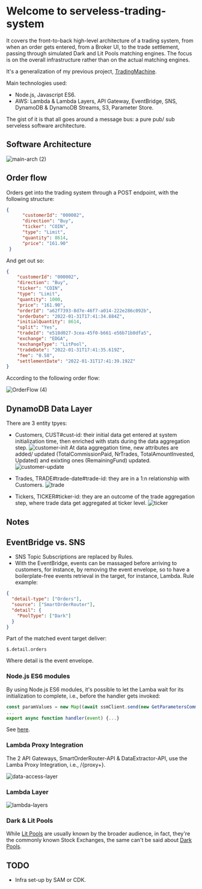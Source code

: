 # Welcome to serveless-trading-system

It covers the front-to-back high-level architecture of a trading system, from when an order gets entered, from a Broker UI, to the trade settlement, passing through simulated Dark and Lit Pools matching engines. The focus is on the overall infrastructure rather than on the actual matching engines. 

It's a generalization of my previous project, [TradingMachine](https://github.com/NicolaNardino/TradingMachine).


Main technologies used:
- Node.js, Javascript ES6.
- AWS: Lambda & Lambda Layers, API Gateway, EventBridge, SNS, DynamoDB & DynamoDB Streams, S3, Parameter Store.

The gist of it is that all goes around a message bus: a pure pub/ sub serveless software architecture. 

## Software Architecture

![main-arch (2)](https://user-images.githubusercontent.com/8766989/153771399-a4d42bdb-233f-4f9a-9353-3980380dec0d.jpg)


## Order flow

Orders get into the trading system through a POST endpoint, with the following structure:

```json
{
      "customerId": "000002",
      "direction": "Buy",
      "ticker": "COIN",
      "type": "Limit",
      "quantity": 8614,
      "price": "161.90"
 }
```

And get out so:

```json
{
    "customerId": "000002",
    "direction": "Buy",
    "ticker": "COIN",
    "type": "Limit",
    "quantity": 1000,
    "price": "161.90",
    "orderId": "a62f7393-8d7e-46f7-a014-222e286c092b",
    "orderDate": "2022-01-31T17:41:34.884Z",
    "initialQuantity": 8614,
    "split": "Yes",
    "tradeId": "e518d027-3cea-45f0-b661-e56b71b0dfa5",
    "exchange": "EDGA",
    "exchangeType": "LitPool",
    "tradeDate": "2022-01-31T17:41:35.619Z",
    "fee": "0.58",
    "settlementDate": "2022-01-31T17:41:39.192Z"
}
```

According to the following order flow:

![OrderFlow (4)](https://user-images.githubusercontent.com/8766989/153770432-69f151e2-face-45de-8d72-0b5cc5551314.jpg)

## DynamoDB Data Layer

There are 3 entity tpyes:
- Customers, CUST#cust-id: their initial data get entered at system initialization time, then enriched with stats during the data aggregation step.
      ![customer-init](https://user-images.githubusercontent.com/8766989/152694585-c5ab7037-0954-4a8a-af28-4fdd046368d5.png)
      At data aggregation time, new attributes are added/ updated (TotalCommissionPaid, NrTrades, TotalAmountInvested, Updated) and exixting ones (RemainingFund) updated.
      ![customer-update](https://user-images.githubusercontent.com/8766989/152694587-a1a6fcf4-198e-4418-80cf-3435073fff80.png)
     
- Trades, TRADE#trade-date#trade-id: they are in a 1:n relationship with Customers.
      ![trade](https://user-images.githubusercontent.com/8766989/152694589-f1440cde-2383-49b2-b55a-26c0a0022479.png)
      
- Tickers, TICKER#ticker-id: they are an outcome of the trade aggregation step, where trade data get aggregated at ticker level.
      ![ticker](https://user-images.githubusercontent.com/8766989/152694588-a1a7e492-5139-4dc6-9e4e-9422eaad8e47.png)

## Notes

## EventBridge vs. SNS
- SNS Topic Subscriptions are replaced by Rules.
- With the EventBridge, events can be massaged before arriving to customers, for instance, by removing the event envelope, so to have a boilerplate-free events retrieval in the target, for instance, Lambda. 
Rule example:
```json
{
  "detail-type": ["Orders"],
  "source": ["SmartOrderRouter"],
  "detail": {
    "PoolType": ["Dark"]
  }
}
```
Part of the matched event target deliver:
```unix
$.detail.orders
```
Where detail is the event envelope.


### Node.js ES6 modules
By using Node.js ES6 modules, it's possible to let the Lamba wait for its initialization to complete, i.e., before the handler gets invoked:

```javascript
const paramValues = new Map((await ssmClient.send(new GetParametersCommand({Names: ['/darkpool/dev/order-dispatcher-topic-arn', '/darkpool/dev/darkpools']}))).Parameters.map(p => [p.Name, p.Value]));
...
export async function handler(event) {...}
```
See [here](https://aws.amazon.com/blogs/compute/using-node-js-es-modules-and-top-level-await-in-aws-lambda/).

### Lambda Proxy Integration
The 2 API Gateways, SmartOrderRouter-API & DataExtractor-API, use the Lamba Proxy Integration, i.e., /{proxy+}. 

![data-access-layer](https://user-images.githubusercontent.com/8766989/152656258-b3a5b64c-20f5-485b-8bf5-2d741e7635fa.jpg)

### Lambda Layer
![lambda-layers](https://user-images.githubusercontent.com/8766989/152656253-62478427-945a-48e4-b36b-ce0f648f50e0.jpg)

### Dark & Lit Pools
While [Lit Pools](https://en.wikipedia.org/wiki/Lit_pool) are usually known by the broader audience, in fact, they're the commonly known Stock Exchanges, the same can't be said about [Dark Pools](https://en.wikipedia.org/wiki/Dark_pool).



## TODO

- Infra set-up by SAM or CDK.
